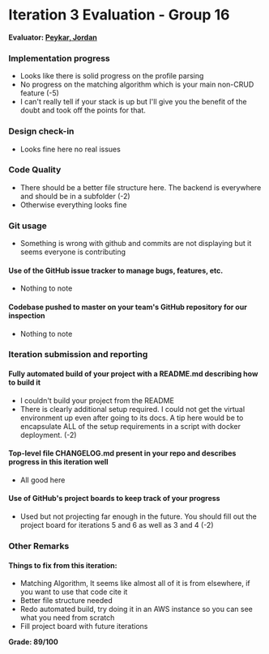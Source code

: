 # Iteration 3 Evaluation - Group 16

**Evaluator: [Peykar, Jordan](mailto:jpeykar1@jhu.edu)**

### Implementation progress
* Looks like there is solid progress on the profile parsing
* No progress on the matching algorithm which is your main non-CRUD feature (-5)
* I can't really tell if your stack is up but I'll give you the benefit of the doubt and took off the points for that.

### Design check-in
* Looks fine here no real issues

### Code Quality
* There should be a better file structure here. The backend is everywhere and should be in a subfolder (-2)
* Otherwise everything looks fine

### Git usage
* Something is wrong with github and commits are not displaying but it seems everyone is contributing

#### Use of the GitHub issue tracker to manage bugs, features, etc.
* Nothing to note

#### Codebase pushed to master on your team's GitHub repository for our inspection
* Nothing to note

### Iteration submission and reporting

#### Fully automated build of your project with a README.md describing how to build it
* I couldn't build your project from the README
* There is clearly additional setup required. I could not get the virtual environment up even after going to its docs. A tip here would be to encapsulate ALL of the setup requirements in a script with docker deployment. (-2)

#### Top-level file CHANGELOG.md present in your repo and describes progress in this iteration well
* All good here

#### Use of GitHub's project boards to keep track of your progress
* Used but not projecting far enough in the future. You should fill out the project board for iterations 5 and 6 as well as 3 and 4 (-2)

### Other Remarks
#### Things to fix from this iteration:
* Matching Algorithm, It seems like almost all of it is from elsewhere, if you want to use that code cite it
* Better file structure needed
* Redo automated build, try doing it in an AWS instance so you can see what you need from scratch
* Fill project board with future iterations

**Grade: 89/100**
